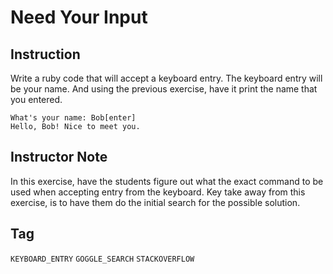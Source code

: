 # Need Your Input



## Instruction

Write a ruby code that will accept a keyboard entry. The keyboard entry will be your name. And using the previous exercise, have it print the name that you entered.

```
What's your name: Bob[enter]
Hello, Bob! Nice to meet you.
```



## Instructor Note

In this exercise, have the students figure out what the exact command to be used when accepting entry from the keyboard. Key take away from this exercise, is to have them do the initial search for the possible solution.



## Tag

``KEYBOARD_ENTRY``  ``GOGGLE_SEARCH`` ``STACKOVERFLOW``


